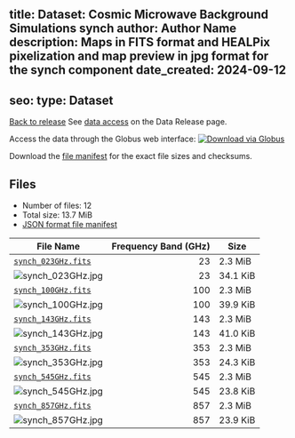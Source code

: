 title: Dataset: Cosmic Microwave Background Simulations synch
author: Author Name
description: Maps in FITS format and HEALPix pixelization and map preview in jpg format for the synch component
date_created: 2024-09-12
---
seo:
  type: Dataset
---

[Back to release](./index.html#datasets)
See [data access](./index.html#data-access) on the Data Release page.

Access the data through the Globus web interface: [![Download via Globus](images/globus-logo.png)](https://app.globus.org/file-manager?origin_id=18ed636e-0389-44c3-b533-cb3901dfc60f&origin_path=%2F/myfolder5/%2Fsynch%2F)

Download the [file manifest](https://g-1926f5.c2d0f8.bd7c.data.globus.org//myfolder5//synch/manifest.json) for the exact file sizes and checksums.

## Files

- Number of files: 12
- Total size: 13.7 MiB
- [JSON format file manifest](https://g-1926f5.c2d0f8.bd7c.data.globus.org//myfolder5//synch/manifest.json)

|                                               File Name                                               | Frequency Band (GHz) |   Size   |
| ----------------------------------------------------------------------------------------------------- | -------------------: | -------- |
| [`synch_023GHz.fits`](https://g-1926f5.c2d0f8.bd7c.data.globus.org/myfolder5/synch/synch_023GHz.fits) |                   23 | 2.3 MiB  |
| ![`synch_023GHz.jpg`](https://g-1926f5.c2d0f8.bd7c.data.globus.org/myfolder5/synch/synch_023GHz.jpg)  |                   23 | 34.1 KiB |
| [`synch_100GHz.fits`](https://g-1926f5.c2d0f8.bd7c.data.globus.org/myfolder5/synch/synch_100GHz.fits) |                  100 | 2.3 MiB  |
| ![`synch_100GHz.jpg`](https://g-1926f5.c2d0f8.bd7c.data.globus.org/myfolder5/synch/synch_100GHz.jpg)  |                  100 | 39.9 KiB |
| [`synch_143GHz.fits`](https://g-1926f5.c2d0f8.bd7c.data.globus.org/myfolder5/synch/synch_143GHz.fits) |                  143 | 2.3 MiB  |
| ![`synch_143GHz.jpg`](https://g-1926f5.c2d0f8.bd7c.data.globus.org/myfolder5/synch/synch_143GHz.jpg)  |                  143 | 41.0 KiB |
| [`synch_353GHz.fits`](https://g-1926f5.c2d0f8.bd7c.data.globus.org/myfolder5/synch/synch_353GHz.fits) |                  353 | 2.3 MiB  |
| ![`synch_353GHz.jpg`](https://g-1926f5.c2d0f8.bd7c.data.globus.org/myfolder5/synch/synch_353GHz.jpg)  |                  353 | 24.3 KiB |
| [`synch_545GHz.fits`](https://g-1926f5.c2d0f8.bd7c.data.globus.org/myfolder5/synch/synch_545GHz.fits) |                  545 | 2.3 MiB  |
| ![`synch_545GHz.jpg`](https://g-1926f5.c2d0f8.bd7c.data.globus.org/myfolder5/synch/synch_545GHz.jpg)  |                  545 | 23.8 KiB |
| [`synch_857GHz.fits`](https://g-1926f5.c2d0f8.bd7c.data.globus.org/myfolder5/synch/synch_857GHz.fits) |                  857 | 2.3 MiB  |
| ![`synch_857GHz.jpg`](https://g-1926f5.c2d0f8.bd7c.data.globus.org/myfolder5/synch/synch_857GHz.jpg)  |                  857 | 23.9 KiB |
